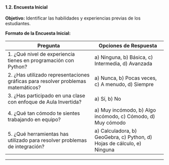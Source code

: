
#### **1.2. Encuesta Inicial**
**Objetivo:** Identificar las habilidades y experiencias previas de los estudiantes.

**Formato de la Encuesta Inicial:**

| **Pregunta**                                                                 | **Opciones de Respuesta**                                                                 |
|------------------------------------------------------------------------------|------------------------------------------------------------------------------------------|
| 1. ¿Qué nivel de experiencia tienes en programación con Python?              | a) Ninguna, b) Básica, c) Intermedia, d) Avanzada                                      |
| 2. ¿Has utilizado representaciones gráficas para resolver problemas matemáticos? | a) Nunca, b) Pocas veces, c) A menudo, d) Siempre                                      |
| 3. ¿Has participado en una clase con enfoque de Aula Invertida?              | a) Sí, b) No                                                                           |
| 4. ¿Qué tan cómodo te sientes trabajando en equipo?                          | a) Muy incómodo, b) Algo incómodo, c) Cómodo, d) Muy cómodo                            |
| 5. ¿Qué herramientas has utilizado para resolver problemas de integración?   | a) Calculadora, b) GeoGebra, c) Python, d) Hojas de cálculo, e) Ninguna                |

---
